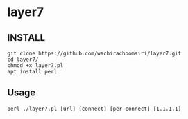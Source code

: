 # layer7
## INSTALL

    git clone https://github.com/wachirachoomsiri/layer7.git
    cd layer7/
    chmod +x layer7.pl
    apt install perl
   


## Usage

    perl ./layer7.pl [url] [connect] [per connect] [1.1.1.1]
